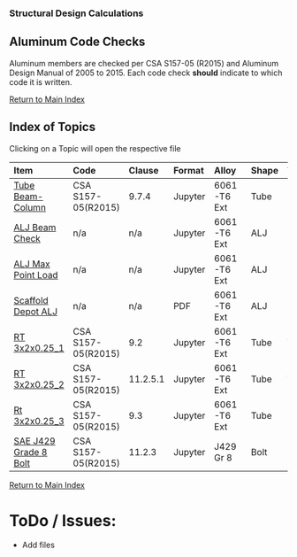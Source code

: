 ### Structural Design Calculations
## Aluminum Code Checks
Aluminum members are checked per CSA S157-05 (R2015) and Aluminum Design Manual of 2005 to 2015. Each code check **should** indicate to which code it is written.

[Return to Main Index](../README.md)

## Index of Topics
Clicking on a Topic will open the respective file

| Item | Code | Clause | Format | Alloy | Shape | Tag_5 | Tag_6 | Tag_7 | Tag_8 |
| :--- | :--- | :--- | :--- | :--- | :--- | :--- | :--- | :--- | :--- |
| [Tube Beam-Column](./Aluminum_Tube_Beam_Column_Calcs.ipynb) | CSA S157-05(R2015) | 9.7.4 | Jupyter | 6061-T6 Ext | Tube | Beam-Column | - | - | - |
| [ALJ Beam Check](./ALJ/Scaffold_Depot_ALJ/ALJ_Calcs_2.ipynb) | n/a | n/a | Jupyter | 6061-T6 Ext | ALJ | Bending | Deflection | Scaffold Depot | Shear |
| [ALJ Max Point Load](./ALJ/Scaffold_Depot_ALJ/ALJ_Calcs.ipynb) | n/a | n/a | Jupyter | 6061-T6 Ext | ALJ | Bending | Deflection | Scaffold Depot | - |
| [Scaffold Depot ALJ](./ALJ/Scaffold_Depot_ALJ/Scaffold_Depot_ALJ_Datasheet.pdf) | n/a | n/a | PDF | 6061-T6 Ext | ALJ | Bending | Shear | Scaffold Depot | Datasheet |
| [RT 3x2x0.25_1](./RT_3x2x0.25/Member_3_Tensile_Resistance.ipynb) | CSA S157-05(R2015) | 9.2 | Jupyter | 6061-T6 Ext | Tube | Tension | - | - | - |
| [RT 3x2x0.25_2](./RT_3x2x0.25/Member_3_Tear-out_Resistance.ipynb) | CSA S157-05(R2015) | 11.2.5.1 | Jupyter | 6061-T6 Ext | Tube | Tear-out | - | - | - |
| [Rt 3x2x0.25_3](./RT_3x2x025/Members_in_Compression.ipynb) | CSA S157-05(R2015) | 9.3 | Jupyter | 6061-T6 Ext | Tube | Compression | - | - | - |
| [SAE J429 Grade 8 Bolt](./Connections/0.75_inch_SAE_J429_Grade_8_Shear.ipynb) | CSA S157-05(R2015) | 11.2.3 | Jupyter | J429 Gr 8 | Bolt | Shear | Connection | - | - |

[Return to Main Index](../README.md)

# ToDo / Issues:
- Add files

